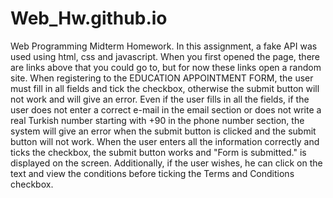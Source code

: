 # Web_Hw.github.io
Web Programming Midterm Homework.
In this assignment, a fake API was used using html, css and javascript. When you first opened the page, there are links above that you could go to, but for now these links open a random site. When registering to the EDUCATION APPOINTMENT FORM, the user must fill in all fields and tick the checkbox, otherwise the submit button will not work and will give an error. Even if the user fills in all the fields, if the user does not enter a correct e-mail in the email section or does not write a real Turkish number starting with +90 in the phone number section, the system will give an error when the submit button is clicked and the submit button will not work. When the user enters all the information correctly and ticks the checkbox, the submit button works and "Form is submitted." is displayed on the screen.  Additionally, if the user wishes, he can click on the text and view the conditions before ticking the Terms and Conditions checkbox.
